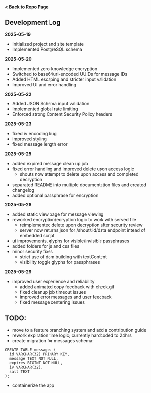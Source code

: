 #### [< Back to Repo Page](https://github.com/ianshapiro1/shoutbin)

## Development Log

**2025-05-19**
- Initialized project and site template
- Implemented PostgreSQL schema

**2025-05-20**
- Implemented zero-knowledge encryption
- Switched to base64url-encoded UUIDs for message IDs
- Added HTML escaping and stricter input validation
- Improved UI and error handling

**2025-05-22**
- Added JSON Schema input validation
- Implemented global rate limiting
- Enforced strong Content Security Policy headers

**2025-05-23**
- fixed iv encoding bug
- improved styling
- fixed message length error

**2025-05-25**
- added expired message clean up job
- fixed error handling and improved delete upon access logic
    - shouts now attempt to delete upon access and completed decryption
- separated README into multiple documentation files and created changelog
- added optional passphrase for encryption

**2025-05-26**
- added static view page for message viewing
- reworked encryption/ecryption logic to work with served file
    - reimplemented delete upon decryption after security review
    - server now returns json for /shout/:id/data endpoint intead of embedded script
- ui improvements, glyphs for visible/invisible passphrases
- added folders for js and css files
- minor security fixes
    - strict use of dom building with textContent
    - visibility toggle glyphs for passphrases

**2025-05-29**
- improved user experience and reliability
    - added animated copy feedback with check.gif
    - fixed cleanup job timeout issues
    - improved error messages and user feedback
    - fixed message centering issues

## TODO:
- move to a feature branching system and add a contribution guide
- rework expiration time logic; currently hardcoded to 24hrs
- create migration for messages schema:
```
CREATE TABLE messages (
  id VARCHAR(32) PRIMARY KEY,
  message TEXT NOT NULL,
  expires BIGINT NOT NULL,
  iv VARCHAR(32),
  salt TEXT
);
```
- containerize the app

